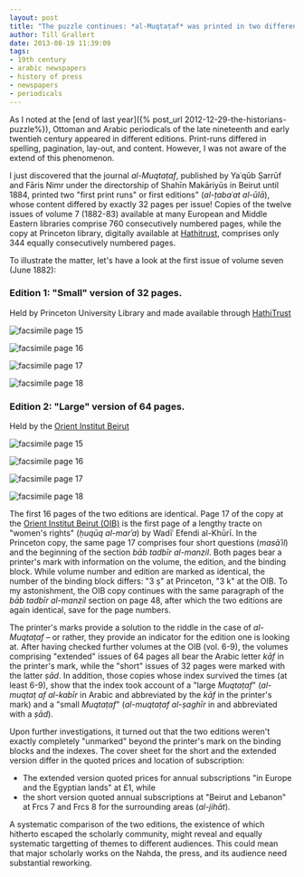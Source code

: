 ```yaml
---
layout: post
title: "The puzzle continues: *al-Muqtaṭaf* was printed in two different and unmarked editions"
author: Till Grallert
date: 2013-08-19 11:39:09
tags:
- 19th century
- arabic newspapers
- history of press
- newspapers
- periodicals
---
```


As I noted at the [end of last year]({% post_url 2012-12-29-the-historians-puzzle%}), Ottoman and Arabic periodicals of the late nineteenth and early twentieh century appeared in different editions. Print-runs differed in spelling, pagination, lay-out, and content. However, I was not aware of the extend of this phenomenon. 

I just discovered that the journal *al-Muqtaṭaf*, published by Yaʿqūb Ṣarrūf and Fāris Nimr under the directorship of Shahīn Makāriyūs in Beirut until 1884, printed two "first print runs" or first editions" (*al-ṭabaʿat al-ūlā*), whose content differed by exactly 32 pages per issue! Copies of the twelve issues of volume 7 (1882-83) available at many European and Middle Eastern libraries comprise 760 consecutively numbered pages, while the copy at Princeton library, digitally available at [Hathitrust](http://hdl.handle.net/2027/njp.32101007749409), comprises only 344 equally consecutively numbered pages. 

To illustrate the matter, let's have a look at the first issue of volume seven (June 1882):

### Edition 1: "Small" version of 32 pages.

Held by Princeton University Library and made available through [HathiTrust](http://hdl.handle.net/2027/njp.32101007749409)
        
![facsimile page 15]({{site.baseurl}}/images/muqtataf/v07/i01/pr02/up/muqtataf-v07-i01-pr02-up-p0015s1.jpg)

![facsimile page 16]({{site.baseurl}}/images/muqtataf/v07/i01/pr02/up/muqtataf-v07-i01-pr02-up-p0016s1.jpg)

![facsimile page 17]({{site.baseurl}}/images/muqtataf/v07/i01/pr02/up/muqtataf-v07-i01-pr02-up-p0017s1.jpg) 

![facsimile page 18]({{site.baseurl}}/images/muqtataf/v07/i01/pr02/up/muqtataf-v07-i01-pr02-up-p0018s1.jpg)
    
### Edition 2: "Large" version of 64 pages.

Held by the [Orient Institut Beirut](http://www.orient-institut.org)

![facsimile page 15]({{site.baseurl}}/images/muqtataf/v07/i01/pr01/oib/muqtataf-v07-i01-pr01-oib-p0015s1.jpg)


![facsimile page 16]({{site.baseurl}}/images/muqtataf/v07/i01/pr01/oib/muqtataf-v07-i01-pr01-oib-p0016s1.jpg)


![facsimile page 17]({{site.baseurl}}/images/muqtataf/v07/i01/pr01/oib/muqtataf-v07-i01-pr01-oib-p0017s1.jpg)

![facsimile page 18]({{site.baseurl}}/images/muqtataf/v07/i01/pr01/oib/muqtataf-v07-i01-pr01-oib-p0049s1.jpg)


The first 16 pages of the two editions are identical. Page 17 of the copy at the [Orient Institut Beirut (OIB)](http://www.orient-institut.org/) is the first page of a lengthy tracte on "women's rights" (*ḥuqūq al-marʾa*) by Wadīʿ Efendi al-Khūrī. In the Princeton copy, the same page 17 comprises four short questions (*masāʾil*) and the beginning of the section *bāb tadbīr al-manzil*. Both pages bear a printer's mark with information on the volume, the edition, and the binding block. While volume number and edition are marked as identical, the number of the binding block differs: "3 ṣ" at Princeton, "3 k" at the OIB. To my astonishment, the OIB copy continues with the same paragraph of the *bāb tadbīr al-manzil* section on page 48, after which the two editions are again identical, save for the page numbers. 

The printer's marks provide a solution to the riddle in the case of *al-Muqtaṭaf* – or rather, they provide an indicator for the edition one is looking at. After having checked further volumes at the OIB (vol. 6-9), the volumes comprising "extended" issues of 64 pages all bear the Arabic letter *kāf* in the printer's mark, while the "short" issues of 32 pages were marked with the latter *ṣād*. In addition, those copies whose index survived the times (at least 6-9), show that the index took account of a "large *Muqtaṭaf*" (*al-muqtaṭ af al-kabīr* in Arabic and abbreviated by the *kāf* in the printer's mark) and a "small *Muqtaṭaf*" (*al-muqtaṭaf al-ṣaghīr* in  and abbreviated with a *ṣād*). 

Upon further investigations, it turned out that the two editions weren't exactly completely "unmarked" beyond the printer's mark on the binding blocks and the indexes. The cover sheet for the short and the extended version differ in the quoted prices and location of subscription: 

<!-- ### Edition 1

![facsimile cover page]()


### Edition 2

![facsimile cover page]()
-->


- The extended version quoted prices for annual subscriptions "in Europe and the Egyptian lands" at £1, while
-  the short version quoted annual subscriptions at "Beirut and Lebanon" at Frcs 7 and Frcs 8 for the surrounding areas (*al-jihāt*).

A systematic comparison of the two editions, the existence of which hitherto escaped the scholarly community, might reveal and equally systematic targetting of themes to different audiences. This could mean that major scholarly works on the Nahda, the press, and its audience need substantial reworking. 


<!-- 
## *al-Muqtaṭaf*, edited by Fāris Nimr and Yaʿqūb Ṣarrūf in Beirut, vol. 7 (1) Jun 1882

The examples below show that *al-Muqtaṭaf* was published in a large (*kabīr*) and a small (*ṣaghīr*) edition.The editions were marked by the printer's mark on the binding blocks, using a the letters *kāf* and *ṣād*. The two editions contained a single index for both, comprising two sets of page numbers. Finally, it seems as if the volumes were marketed to different regions.

### Edition 1: "Small" version of 32 pages.

Held by Princeton University Library (<a href="http://hdl.handle.net/2027/njp.32101007749409" target="new">Hathitrust</a>)
        
![facsimile page 15]({{site.baseurl}}/images/muqtataf/v07/i01/pr02/up/muqtataf-v07-i01-pr02-up-p0015s1.jpg)

![facsimile page 16]({{site.baseurl}}/images/muqtataf/v07/i01/pr02/up/muqtataf-v07-i01-pr02-up-p0016s1.jpg)

![facsimile page 17]({{site.baseurl}}/images/muqtataf/v07/i01/pr02/up/muqtataf-v07-i01-pr02-up-p0017s1.jpg) 

![facsimile page 18]({{site.baseurl}}/images/muqtataf/v07/i01/pr02/up/muqtataf-v07-i01-pr02-up-p0018s1.jpg)
    
### Edition 2: "Large" version of 64 pages.

Held by the Orient Institut Beirut

![facsimile page 15]({{site.baseurl}}/images/muqtataf/v07/i01/pr01/oib/muqtataf-v07-i01-pr01-oib-p0015s1.jpg)


![facsimile page 16]({{site.baseurl}}/images/muqtataf/v07/i01/pr01/oib/muqtataf-v07-i01-pr01-oib-p0016s1.jpg)


![facsimile page 17]({{site.baseurl}}/images/muqtataf/v07/i01/pr01/oib/muqtataf-v07-i01-pr01-oib-p0017s1.jpg)

![facsimile page 18]({{site.baseurl}}/images/muqtataf/v07/i01/pr01/oib/muqtataf-v07-i01-pr01-oib-p0049s1.jpg) -->